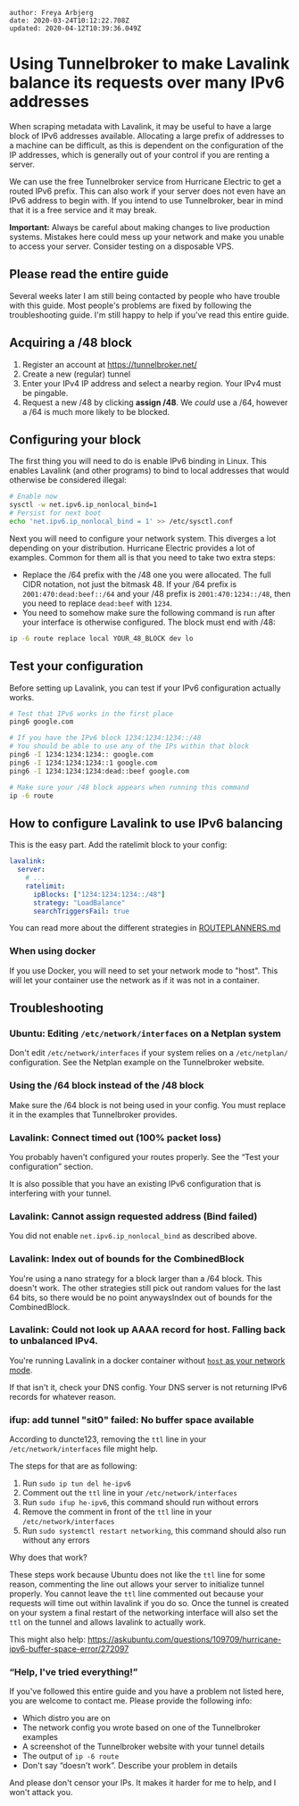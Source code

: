 ```properties
author: Freya Arbjerg
date: 2020-03-24T10:12:22.708Z
updated: 2020-04-12T10:39:36.049Z
```

# Using Tunnelbroker to make Lavalink balance its requests over many IPv6 addresses

When scraping metadata with Lavalink, it may be useful to have a large block of IPv6 addresses available. Allocating a large prefix of addresses to a machine can be difficult, as this is dependent on the configuration of the IP addresses, which is generally out of your control if you are renting a server.

We can use the free Tunnelbroker service from Hurricane Electric to get a routed IPv6 prefix. This can also work if your server does not even have an IPv6 address to begin with. If you intend to use Tunnelbroker, bear in mind that it is a free service and it may break.

**Important:** Always be careful about making changes to live production systems. Mistakes here could mess up your network and make you unable to access your server. Consider testing on a disposable VPS.

## Please read the entire guide

Several weeks later I am still being contacted by people who have trouble with this guide. Most people's problems are fixed by following the troubleshooting guide. I'm still happy to help if you've read this entire guide. 

## Acquiring a /48 block

1. Register an account at https://tunnelbroker.net/
2. Create a new (regular) tunnel
3. Enter your IPv4 IP address and select a nearby region. Your IPv4 must be pingable.
4. Request a new /48 by clicking **assign /48**. We *could* use a /64, however a /64 is much more likely to be blocked.

## Configuring your block

The first thing you will need to do is enable IPv6 binding in Linux. This enables Lavalink (and other programs) to bind to local addresses that would otherwise be considered illegal:

```bash
# Enable now
sysctl -w net.ipv6.ip_nonlocal_bind=1
# Persist for next boot
echo 'net.ipv6.ip_nonlocal_bind = 1' >> /etc/sysctl.conf
```

Next you will need to configure your network system. This diverges a lot depending on your distribution. Hurricane Electric provides a lot of examples. Common for them all is that you need to take two extra steps:

* Replace the /64 prefix with the /48 one you were allocated. The full CIDR notation, not just the bitmask 48. If your /64 prefix is `2001:470:dead:beef::/64` and your /48 prefix is `2001:470:1234::/48`, then you need to replace `dead:beef` with `1234`.
* You need to somehow make sure the following command is run after your interface is otherwise configured. The block must end with /48:

```bash
ip -6 route replace local YOUR_48_BLOCK dev lo
```



## Test your configuration

Before setting up Lavalink, you can test if your IPv6 configuration actually works.

```bash
# Test that IPv6 works in the first place
ping6 google.com

# If you have the IPv6 block 1234:1234:1234::/48
# You should be able to use any of the IPs within that block
ping6 -I 1234:1234:1234:: google.com
ping6 -I 1234:1234:1234::1 google.com
ping6 -I 1234:1234:1234:dead::beef google.com

# Make sure your /48 block appears when running this command
ip -6 route
```



## How to configure Lavalink to use IPv6 balancing

This is the easy part. Add the ratelimit block to your config:

```yaml
lavalink:
  server:
    # ...
    ratelimit:
      ipBlocks: ["1234:1234:1234::/48"]
      strategy: "LoadBalance"
      searchTriggersFail: true
```

You can read more about the different strategies in [ROUTEPLANNERS.md](https://github.com/freyacodes/Lavalink/blob/master/ROUTEPLANNERS.md)

### When using docker

If you use Docker, you will need to set your network mode to "host". This will let your container use the network as if it was not in a container.

## Troubleshooting

### Ubuntu: Editing `/etc/network/interfaces` on a Netplan system

Don't edit `/etc/network/interfaces` if your system relies on a `/etc/netplan/` configuration. See the Netplan example on the Tunnelbroker website.

### Using the /64 block instead of the /48 block

Make sure the /64 block is not being used in your config. You must replace it in the examples that Tunnelbroker provides.

### Lavalink: Connect timed out (100% packet loss)

You probably haven't configured your routes properly. See the “Test your configuration” section.

It is also possible that you have an existing IPv6 configuration that is interfering with your tunnel. 

### Lavalink: Cannot assign requested address (Bind failed)

You did not enable `net.ipv6.ip_nonlocal_bind` as described above.

### Lavalink: Index out of bounds for the CombinedBlock
You're using a nano strategy for a block larger than a /64 block. This doesn't work. The other strategies still pick out random values for the last 64 bits, so there would be no point anywaysIndex out of bounds for the CombinedBlock.

### Lavalink: Could not look up AAAA record for host. Falling back to unbalanced IPv4.

You're running Lavalink in a docker container without [`host` as your network mode](https://docs.docker.com/network/host/). 

If that isn't it, check your DNS config. Your DNS server is not returning IPv6 records for whatever reason.

### ifup: add tunnel "sit0" failed: No buffer space available
According to duncte123, removing the `ttl` line in your `/etc/network/interfaces` file might help.

The steps for that are as following:
1. Run `sudo ip tun del he-ipv6`
2. Comment out the `ttl` line in your `/etc/network/interfaces`
3. Run `sudo ifup he-ipv6`, this command should run without errors
4. Remove the comment in front of the `ttl` line in your `/etc/network/interfaces`
5. Run `sudo systemctl restart networking`, this command should also run without any errors

Why does that work?

These steps work because Ubuntu does not like the `ttl` line for some reason, commenting the line out allows your server to initialize tunnel properly.
You cannot leave the `ttl` line commented out because your requests will time out within lavalink if you do so.
Once the tunnel is created on your system a final restart of the networking interface will also set the `ttl` on the tunnel and allows lavalink to actually work.


This might also help: https://askubuntu.com/questions/109709/hurricane-ipv6-buffer-space-error/272097

### “Help, I've tried everything!”

If you've followed this entire guide and you have a problem not listed here, you are welcome to contact me. Please provide the following info:

* Which distro you are on
* The network config you wrote based on one of the Tunnelbroker examples
* A screenshot of the Tunnelbroker website with your tunnel details
* The output of `ip -6 route`
* Don't say “doesn't work”. Describe your problem in details

And please don't censor your IPs. It makes it harder for me to help, and I won't attack you.
